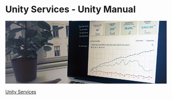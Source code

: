 # Unity Services - Unity Manual

![](media/15022681039662.jpg)

[Unity Services](https://docs.unity3d.com/Manual/UnityServices.html)


